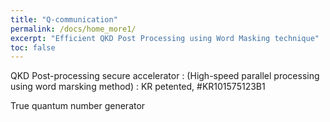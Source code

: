 ```yaml
---
title: "Q-communication"
permalink: /docs/home_more1/
excerpt: "Efficient QKD Post Processing using Word Masking technique"
toc: false
---
```


QKD Post-processing secure accelerator :
(High-speed parallel processing using word marsking method) 
: KR petented, #KR101575123B1

True quantum number generator
